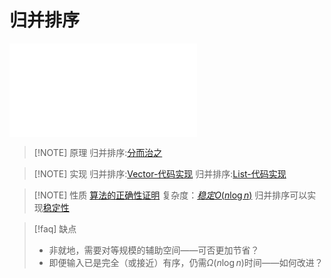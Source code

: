 # 归并排序

![代码实现](files/slides/Tsinghua-DSA-2024Fall-chapter/02.Vector.pdf#page=82)

> [!NOTE] 原理
> 归并排序:[分而治之](files/slides/Tsinghua-DSA-2024Fall-chapter/02.Vector.pdf#page=79)

> [!NOTE] 实现
> 归并排序:[Vector-代码实现](files/slides/Tsinghua-DSA-2024Fall-chapter/02.Vector.pdf#page=82)
> 归并排序:[List-代码实现](files/slides/Tsinghua-DSA-2024Fall-chapter/03.List.pdf#page=52&selection=93,0,93,3)

> [!NOTE] 性质
> [算法的正确性证明](files/slides/Tsinghua-DSA-2024Fall-chapter/02.Vector.pdf#page=85)
> 复杂度：[$稳定O(n\log n)$](files/books/dsacpp/dsacpp-3rd-edn.pdf#page=32&selection=15,0,15,4)
> 归并排序可以实现[稳定性](files/slides/Tsinghua-DSA-2024Fall-chapter/02.Vector.pdf#page=88)

> [!faq] 缺点
> - 非就地，需要对等规模的辅助空间——可否更加节省？  
> - 即便输入已是完全（或接近）有序，仍需$\Omega(n\log n)$时间——如何改进？